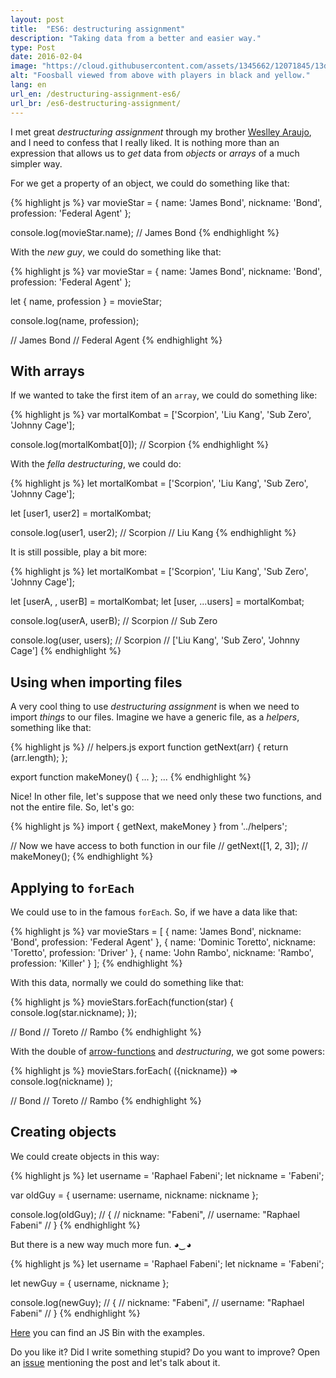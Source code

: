 ```yaml
---
layout: post
title:  "ES6: destructuring assignment"
description: "Taking data from a better and easier way."
type: Post
date: 2016-02-04
image: "https://cloud.githubusercontent.com/assets/1345662/12071845/13d407d4-b0a9-11e5-8a14-95a3bac85cf1.jpg"
alt: "Foosball viewed from above with players in black and yellow."
lang: en
url_en: /destructuring-assignment-es6/
url_br: /es6-destructuring-assignment/
---
```


I met great *destructuring assignment* through my brother [Weslley Araujo](https://twitter.com/_weslleyaraujo), and I need to confess that I really liked. It is nothing more than an expression that allows us to *get* data from *objects* or *arrays* of a much simpler way.

For we get a property of an object, we could do something like that:

{% highlight js %}
var movieStar = {
  name: 'James Bond',
  nickname: 'Bond',
  profession: 'Federal Agent'
};

console.log(movieStar.name);
// James Bond
{% endhighlight %}

With the *new guy*, we could do something like that:

{% highlight js %}
var movieStar = {
  name: 'James Bond',
  nickname: 'Bond',
  profession: 'Federal Agent'
};

let { name, profession } = movieStar;

console.log(name, profession);

// James Bond
// Federal Agent
{% endhighlight %}

##  With arrays

If we wanted to take the first item of an `array`, we could do something like:

{% highlight js %}
var mortalKombat = ['Scorpion', 'Liu Kang', 'Sub Zero', 'Johnny Cage'];

console.log(mortalKombat[0]);
// Scorpion
{% endhighlight %}

With the *fella* *destructuring*, we could do:

{% highlight js %}
let mortalKombat = ['Scorpion', 'Liu Kang', 'Sub Zero', 'Johnny Cage'];

let [user1, user2] = mortalKombat;

console.log(user1, user2);
// Scorpion
// Liu Kang
{% endhighlight %}

It is still possible, play a bit more:

{% highlight js %}
let mortalKombat = ['Scorpion', 'Liu Kang', 'Sub Zero', 'Johnny Cage'];

let [userA, , userB] = mortalKombat;
let [user, ...users] = mortalKombat;

console.log(userA, userB);
// Scorpion
// Sub Zero

console.log(user, users);
// Scorpion
// ['Liu Kang', 'Sub Zero', 'Johnny Cage']
{% endhighlight %}

## Using when importing files

A very cool thing to use *destructuring assignment* is when we need to import *things* to our files. Imagine we have a generic file, as a *helpers*, something like that:

{% highlight js %}
// helpers.js
export function getNext(arr) {
  return (arr.length);
};

export function makeMoney() {
  ...
};
...
{% endhighlight %}

Nice! In other file, let's suppose that we need only these two functions, and not the entire file. So, let's go:

{% highlight js %}
import { getNext, makeMoney } from '../helpers';

// Now we have access to both function in our file
// getNext([1, 2, 3]);
// makeMoney();
{% endhighlight %}

## Applying to `forEach`

We could use to in the famous `forEach`. So, if we have a data like that:

{% highlight js %}
var movieStars = [
  {
    name: 'James Bond',
    nickname: 'Bond',
    profession: 'Federal Agent'
  },
  {
    name: 'Dominic Toretto',
    nickname: 'Toretto',
    profession: 'Driver'
  },
  {
    name: 'John Rambo',
    nickname: 'Rambo',
    profession: 'Killer'
  }
];
{% endhighlight %}

With this data, normally we could do something like that:

{% highlight js %}
movieStars.forEach(function(star) {
  console.log(star.nickname);
});

// Bond
// Toreto
// Rambo
{% endhighlight %}

With the double of [arrow-functions](/es6-arrow-functions) and *destructuring*, we got some powers:

{% highlight js %}
movieStars.forEach( ({nickname}) => console.log(nickname) );

// Bond
// Toreto
// Rambo
{% endhighlight %}

## Creating objects

We could create objects in this way:

{% highlight js %}
let username = 'Raphael Fabeni';
let nickname = 'Fabeni';

var oldGuy =  {
  username: username,
  nickname: nickname
};

console.log(oldGuy);
// {
//   nickname: "Fabeni",
//   username: "Raphael Fabeni"
// }
{% endhighlight %}

But there is a new way much more fun. *◕‿◕*

{% highlight js %}
let username = 'Raphael Fabeni';
let nickname = 'Fabeni';

let newGuy = { username, nickname };

console.log(newGuy);
// {
//   nickname: "Fabeni",
//   username: "Raphael Fabeni"
// }
{% endhighlight %}

[Here](http://jsbin.com/qejoyo/edit?js,console) you can find an JS Bin with the examples.

Do you like it? Did I write something stupid? Do you want to improve? Open an [issue](https://github.com/raphaelfabeni/raphaelfabeni.github.io/issues) mentioning the post and let's talk about it.
